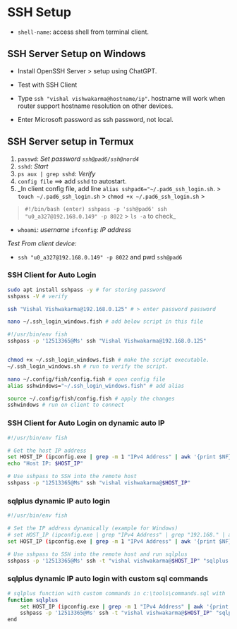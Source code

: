 
# SSH Setup

- `shell-name`: access shell from terminal client.

## SSH Server Setup on Windows

- Install OpenSSH Server > setup using ChatGPT.

- Test with SSH Client
- Type `ssh "vishal vishwakarma@hostname/ip"`. hostname will work when router support hostname resolution on other devices.
- Enter Microsoft password as ssh password, not local.

## SSH Server setup in Termux

 1. `passwd`: _Set password `ssh@pad6/ssh@nord4`_
 2. `sshd`: _Start_
 3. `ps aux | grep sshd`: _Verify_
 4. `config file` ==> add `sshd` to autostart.
 5. _In client config file, add  line `alias sshpad6="~/.pad6_ssh_login.sh`. > `touch ~/.pad6_ssh_login.sh` > `chmod +x ~/.pad6_ssh_login.sh` >

 >`#!/bin/bash (enter) sshpass -p 'ssh@pad6' ssh "u0_a327@192.168.0.149" -p 8022` > `ls -a` to check_

- `whoami`: _username_ `ifconfig`: _IP address_

_Test From client device:_

- `ssh "u0_a327@192.168.0.149" -p 8022` and pwd `ssh@pad6`

### SSH Client for Auto Login

```bash
sudo apt install sshpass -y # for storing password
sshpass -V # verify

ssh "Vishal Vishwakarma@192.168.0.125" # > enter password password

nano ~/.ssh_login_windows.fish # add below script in this file

#!/usr/bin/env fish
sshpass -p '12513365@Ms' ssh "Vishal Vishwakarma@192.168.0.125"


chmod +x ~/.ssh_login_windows.fish # make the script executable.
~/.ssh_login_windows.sh # run to verify the script.

nano ~/.config/fish/config.fish # open config file
alias sshwindows="~/.ssh_login_windows.fish" # add alias

source ~/.config/fish/config.fish # apply the changes
sshwindows # run on client to connect
```

### SSH Client for Auto Login on dynamic auto IP

```bash
#!/usr/bin/env fish

# Get the host IP address
set HOST_IP (ipconfig.exe | grep -m 1 "IPv4 Address" | awk '{print $NF}' | tr -d '\r')
echo "Host IP: $HOST_IP"

# Use sshpass to SSH into the remote host
sshpass -p "12513365@Ms" ssh "vishal vishwakarma@$HOST_IP"
```

### sqlplus dynamic IP auto login

```bash
#!/usr/bin/env fish

# Set the IP address dynamically (example for Windows)
# set HOST_IP (ipconfig.exe | grep "IPv4 Address" | grep "192.168." | awk '{print $NF}' | tr -d '\r') # IP address containing 192.168.x.x - This will work even when no wifi is connected
set HOST_IP (ipconfig.exe | grep -m 1 "IPv4 Address" | awk '{print $NF}' | tr -d '\r') # IP address containing 172.25.16.1 - This will work even when no wifi is connected

# Use sshpass to SSH into the remote host and run sqlplus
sshpass -p '12513365@Ms' ssh -t "vishal vishwakarma@$HOST_IP" "sqlplus system/tiger"
```

### sqlplus dynamic IP auto login with custom sql commands

```bash
# sqlplus function with custom commands in c:\tools\commands.sql with 'cl scr and set linesize 100'
function sqlplus
    set HOST_IP (ipconfig.exe | grep -m 1 "IPv4 Address" | awk '{print $NF}' | tr -d '\r') # IP address containing 172.25.16.1
    sshpass -p '12513365@Ms' ssh -t "vishal vishwakarma@$HOST_IP" "sqlplus system/tiger @C:\\tools\\commands.sql"
end
```
